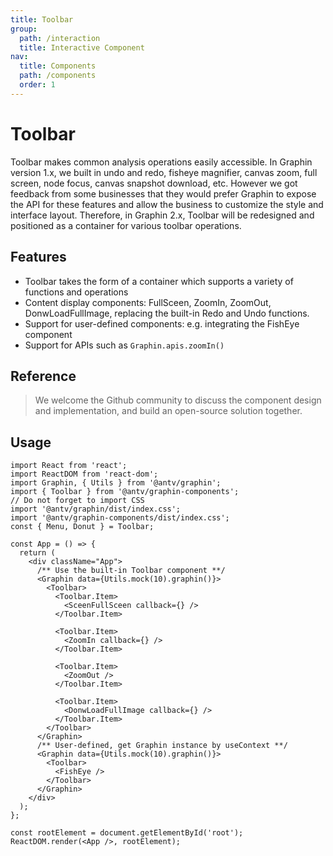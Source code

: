 ```yaml
---
title: Toolbar
group:
  path: /interaction
  title: Interactive Component
nav:
  title: Components
  path: /components
  order: 1
---
```


# Toolbar

Toolbar makes common analysis operations easily accessible. In Graphin version 1.x, we built in undo and redo, fisheye magnifier, canvas zoom, full screen, node focus, canvas snapshot download, etc. However we got feedback from some businesses that they would prefer Graphin to expose the API for these features and allow the business to customize the style and interface layout. Therefore, in Graphin 2.x, Toolbar will be redesigned and positioned as a container for various toolbar operations.

## Features

- Toolbar takes the form of a container which supports a variety of functions and operations
- Content display components: FullSceen, ZoomIn, ZoomOut, DonwLoadFullImage, replacing the built-in Redo and Undo functions.
- Support for user-defined components: e.g. integrating the FishEye component
- Support for APIs such as `Graphin.apis.zoomIn()`

## Reference

> We welcome the Github community to discuss the component design and implementation, and build an open-source solution together.

## Usage

```tsx | pure
import React from 'react';
import ReactDOM from 'react-dom';
import Graphin, { Utils } from '@antv/graphin';
import { Toolbar } from '@antv/graphin-components';
// Do not forget to import CSS
import '@antv/graphin/dist/index.css';
import '@antv/graphin-components/dist/index.css';
const { Menu, Donut } = Toolbar;

const App = () => {
  return (
    <div className="App">
      /** Use the built-in Toolbar component **/
      <Graphin data={Utils.mock(10).graphin()}>
        <Toolbar>
          <Toolbar.Item>
            <SceenFullSceen callback={} />
          </Toolbar.Item>

          <Toolbar.Item>
            <ZoomIn callback={} />
          </Toolbar.Item>

          <Toolbar.Item>
            <ZoomOut />
          </Toolbar.Item>

          <Toolbar.Item>
            <DonwLoadFullImage callback={} />
          </Toolbar.Item>
        </Toolbar>
      </Graphin>
      /** User-defined, get Graphin instance by useContext **/
      <Graphin data={Utils.mock(10).graphin()}>
        <Toolbar>
          <FishEye />
        </Toolbar>
      </Graphin>
    </div>
  );
};

const rootElement = document.getElementById('root');
ReactDOM.render(<App />, rootElement);
```
